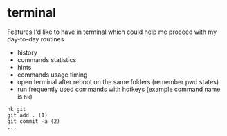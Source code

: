 # terminal
Features I'd like to have in terminal which could help me proceed with my day-to-day routines

- history
- commands statistics
- hints
- commands usage timing
- open terminal after reboot on the same folders (remember pwd states)
- run frequently used commands with hotkeys (example command name is `hk`)
```
hk git
git add . (1)
git commit -a (2)
...
```
